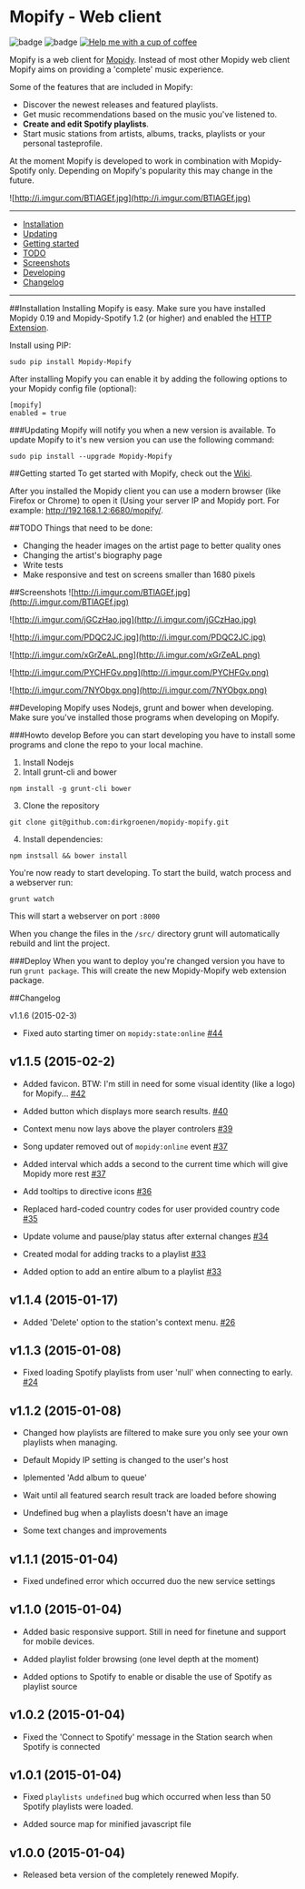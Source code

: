 Mopify - Web client
======
![badge](https://img.shields.io/pypi/v/mopidy-mopify.svg?style=flat) ![badge](https://img.shields.io/pypi/dm/mopidy-mopify.svg)
[![Help me with a cup of coffee ](https://pledgie.com/campaigns/28130.png?skin_name=chrome)](https://pledgie.com/campaigns/28130)

Mopify is a web client for [Mopidy](https://github.com/mopidy/mopidy). Instead of most other Mopidy web client Mopify aims on providing a 'complete' music experience. 

Some of the features that are included in Mopify:
- Discover the newest releases and featured playlists.
- Get music recommendations based on the music you've listened to.
- **Create and edit Spotify playlists**.
- Start music stations from artists, albums, tracks, playlists or your personal tasteprofile.

At the moment Mopify is developed to work in combination with Mopidy-Spotify only. Depending on Mopify's popularity this may change in the future.

![http://i.imgur.com/BTlAGEf.jpg](http://i.imgur.com/BTlAGEf.jpg)

---------

* [Installation](#installation)
 * [Updating](#updating)
* [Getting started](#getting-started)
* [TODO](#todo)
* [Screenshots](#screenshots)
* [Developing](#developing)
* [Changelog](#changelog)

---------

##Installation
Installing Mopify is easy. Make sure you have installed Mopidy 0.19 and Mopidy-Spotify 1.2 (or higher) and enabled the [HTTP Extension](https://docs.mopidy.com/en/latest/ext/http/).

Install using PIP:
```
sudo pip install Mopidy-Mopify
```

After installing Mopify you can enable it by adding the following options to your Mopidy config file (optional):
```
[mopify]
enabled = true
```

###Updating
Mopify will notify you when a new version is available. To update Mopify to it's new version you can use the following command:
```
sudo pip install --upgrade Mopidy-Mopify
```

##Getting started
To get started with Mopify, check out the [Wiki](https://github.com/dirkgroenen/mopidy-mopify/wiki).

After you installed the Mopidy client you can use a modern browser (like Firefox or Chrome) to open it (Using your server IP and Mopidy port. For example: http://192.168.1.2:6680/mopify/. 

##TODO
Things that need to be done:
- Changing the header images on the artist page to better quality ones
- Changing the artist's biography page
- Write tests
- Make responsive and test on screens smaller than 1680 pixels

##Screenshots
![http://i.imgur.com/BTlAGEf.jpg](http://i.imgur.com/BTlAGEf.jpg)

![http://i.imgur.com/jGCzHao.jpg](http://i.imgur.com/jGCzHao.jpg)

![http://i.imgur.com/PDQC2JC.jpg](http://i.imgur.com/PDQC2JC.jpg)

![http://i.imgur.com/xGrZeAL.png](http://i.imgur.com/xGrZeAL.png)

![http://i.imgur.com/PYCHFGv.png](http://i.imgur.com/PYCHFGv.png)

![http://i.imgur.com/7NYObgx.png](http://i.imgur.com/7NYObgx.png)

##Developing
Mopify uses Nodejs, grunt and bower when developing. Make sure you've installed those programs when developing on Mopify. 

###Howto develop
Before you can start developing you have to install some programs and clone the repo to your local machine.

1. Install Nodejs
2. Intall grunt-cli and bower
```
npm install -g grunt-cli bower
```
3. Clone the repository 
```
git clone git@github.com:dirkgroenen/mopidy-mopify.git
```
4. Install dependencies:
```
npm instsall && bower install
```

You're now ready to start developing. To start the build, watch process and a webserver run:
```
grunt watch
```
This will start a webserver on port ```:8000```

When you change the files in the ```/src/``` directory grunt will automatically rebuild and lint the project.

###Deploy
When you want to deploy you're changed version you have to run ```grunt package```. This will create the new Mopidy-Mopify web extension package.

##Changelog

v1.1.6 (2015-02-3)

- Fixed auto starting timer on ```mopidy:state:online``` [#44](https://github.com/dirkgroenen/mopidy-mopify/issues/44)

v1.1.5 (2015-02-2)
------------------

- Added favicon. BTW: I'm still in need for some visual identity (like a logo) for Mopify... [#42](https://github.com/dirkgroenen/mopidy-mopify/issues/42)

- Added button which displays more search results. [#40](https://github.com/dirkgroenen/mopidy-mopify/issues/40)

- Context menu now lays above the player controlers [#39](https://github.com/dirkgroenen/mopidy-mopify/issues/39)

- Song updater removed out of ```mopidy:online``` event [#37](https://github.com/dirkgroenen/mopidy-mopify/issues/37)

- Added interval which adds a second to the current time which will give Mopidy more rest [#37](https://github.com/dirkgroenen/mopidy-mopify/issues/37)

- Add tooltips to directive icons [#36](https://github.com/dirkgroenen/mopidy-mopify/issues/36)

- Replaced hard-coded country codes for user provided country code [#35](https://github.com/dirkgroenen/mopidy-mopify/issues/35)

- Update volume and pause/play status after external changes [#34](https://github.com/dirkgroenen/mopidy-mopify/issues/34)

- Created modal for adding tracks to a playlist [#33](https://github.com/dirkgroenen/mopidy-mopify/issues/33)

- Added option to add an entire album to a playlist [#33](https://github.com/dirkgroenen/mopidy-mopify/issues/33)

v1.1.4 (2015-01-17)
------------------
- Added 'Delete' option to the station's context menu. [#26](https://github.com/dirkgroenen/mopidy-mopify/issues/26)

v1.1.3 (2015-01-08)
------------------
- Fixed loading Spotify playlists from user 'null' when connecting to early. [#24](https://github.com/dirkgroenen/mopidy-mopify/issues/24)

v1.1.2 (2015-01-08)
------------------

- Changed how playlists are filtered to make sure you only see your own playlists when managing.

- Default Mopidy IP setting is changed to the user's host

- Iplemented 'Add album to queue'

- Wait until all featured search result track are loaded before showing

- Undefined bug when a playlists doesn't have an image

- Some text changes and improvements

v1.1.1 (2015-01-04)
-------------------

- Fixed undefined error which occurred duo the new service settings

v1.1.0 (2015-01-04)
-------------------

- Added basic responsive support. Still in need for finetune and support for mobile devices.

- Added playlist folder browsing (one level depth at the moment)

- Added options to Spotify to enable or disable the use of Spotify as playlist source

v1.0.2 (2015-01-04)
-------------------

- Fixed the 'Connect to Spotify' message in the Station search when Spotify is connected

v1.0.1 (2015-01-04)
-------------------

- Fixed ```playlists undefined``` bug which occurred when less than 50 Spotify playlists were loaded.

- Added source map for minified javascript file


v1.0.0 (2015-01-04)
-------------------

- Released beta version of the completely renewed Mopify.
